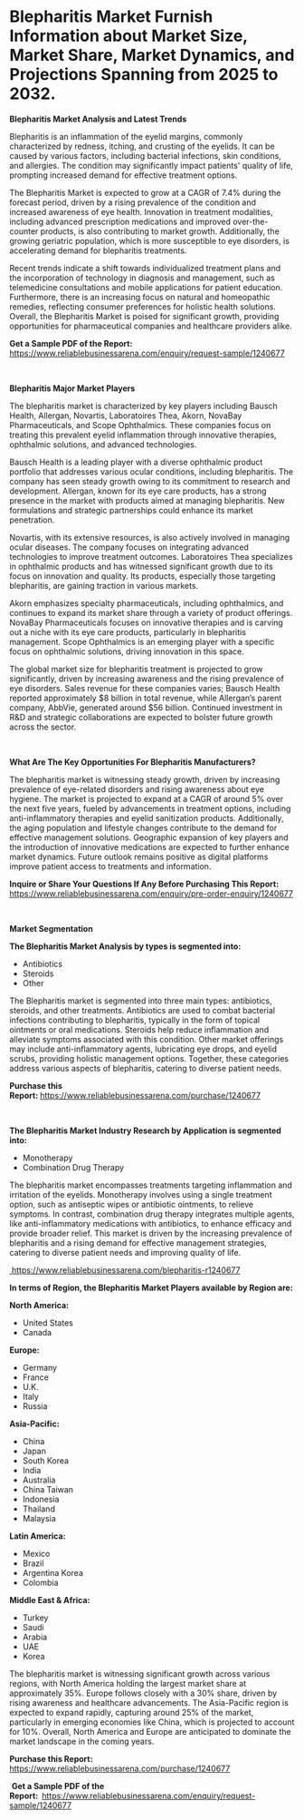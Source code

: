 <p><h1>Blepharitis Market Furnish Information about Market Size, Market Share, Market Dynamics, and Projections Spanning from 2025 to 2032.</h1></p><p><strong>Blepharitis Market Analysis and Latest Trends</strong></p>
<p><p>Blepharitis is an inflammation of the eyelid margins, commonly characterized by redness, itching, and crusting of the eyelids. It can be caused by various factors, including bacterial infections, skin conditions, and allergies. The condition may significantly impact patients' quality of life, prompting increased demand for effective treatment options.</p><p>The Blepharitis Market is expected to grow at a CAGR of 7.4% during the forecast period, driven by a rising prevalence of the condition and increased awareness of eye health. Innovation in treatment modalities, including advanced prescription medications and improved over-the-counter products, is also contributing to market growth. Additionally, the growing geriatric population, which is more susceptible to eye disorders, is accelerating demand for blepharitis treatments. </p><p>Recent trends indicate a shift towards individualized treatment plans and the incorporation of technology in diagnosis and management, such as telemedicine consultations and mobile applications for patient education. Furthermore, there is an increasing focus on natural and homeopathic remedies, reflecting consumer preferences for holistic health solutions. Overall, the Blepharitis Market is poised for significant growth, providing opportunities for pharmaceutical companies and healthcare providers alike.</p></p>
<p><strong>Get a Sample PDF of the Report:&nbsp;</strong> <a href="https://www.reliablebusinessarena.com/enquiry/request-sample/1240677?utm_campaign=3559&utm_medium=2&utm_source=Github&utm_content=ia&utm_term=13042025&utm_id=blepharitis">https://www.reliablebusinessarena.com/enquiry/request-sample/1240677</a></p>
<p>&nbsp;</p>
<p><strong>Blepharitis Major Market Players</strong></p>
<p><p>The blepharitis market is characterized by key players including Bausch Health, Allergan, Novartis, Laboratoires Thea, Akorn, NovaBay Pharmaceuticals, and Scope Ophthalmics. These companies focus on treating this prevalent eyelid inflammation through innovative therapies, ophthalmic solutions, and advanced technologies.</p><p>Bausch Health is a leading player with a diverse ophthalmic product portfolio that addresses various ocular conditions, including blepharitis. The company has seen steady growth owing to its commitment to research and development. Allergan, known for its eye care products, has a strong presence in the market with products aimed at managing blepharitis. New formulations and strategic partnerships could enhance its market penetration.</p><p>Novartis, with its extensive resources, is also actively involved in managing ocular diseases. The company focuses on integrating advanced technologies to improve treatment outcomes. Laboratoires Thea specializes in ophthalmic products and has witnessed significant growth due to its focus on innovation and quality. Its products, especially those targeting blepharitis, are gaining traction in various markets.</p><p>Akorn emphasizes specialty pharmaceuticals, including ophthalmics, and continues to expand its market share through a variety of product offerings. NovaBay Pharmaceuticals focuses on innovative therapies and is carving out a niche with its eye care products, particularly in blepharitis management. Scope Ophthalmics is an emerging player with a specific focus on ophthalmic solutions, driving innovation in this space.</p><p>The global market size for blepharitis treatment is projected to grow significantly, driven by increasing awareness and the rising prevalence of eye disorders. Sales revenue for these companies varies; Bausch Health reported approximately $8 billion in total revenue, while Allergan’s parent company, AbbVie, generated around $56 billion. Continued investment in R&D and strategic collaborations are expected to bolster future growth across the sector.</p></p>
<p>&nbsp;</p>
<p><strong>What Are The Key Opportunities For Blepharitis Manufacturers?</strong></p>
<p><p>The blepharitis market is witnessing steady growth, driven by increasing prevalence of eye-related disorders and rising awareness about eye hygiene. The market is projected to expand at a CAGR of around 5% over the next five years, fueled by advancements in treatment options, including anti-inflammatory therapies and eyelid sanitization products. Additionally, the aging population and lifestyle changes contribute to the demand for effective management solutions. Geographic expansion of key players and the introduction of innovative medications are expected to further enhance market dynamics. Future outlook remains positive as digital platforms improve patient access to treatments and information.</p></p>
<p><strong>Inquire or Share Your Questions If Any Before Purchasing This Report:</strong> <a href="https://www.reliablebusinessarena.com/enquiry/pre-order-enquiry/1240677?utm_campaign=3559&utm_medium=2&utm_source=Github&utm_content=ia&utm_term=13042025&utm_id=blepharitis">https://www.reliablebusinessarena.com/enquiry/pre-order-enquiry/1240677</a></p>
<p>&nbsp;</p>
<p><strong>Market Segmentation</strong></p>
<p><strong>The Blepharitis Market Analysis by types is segmented into:</strong></p>
<p><ul><li>Antibiotics</li><li>Steroids</li><li>Other</li></ul></p>
<p><p>The Blepharitis market is segmented into three main types: antibiotics, steroids, and other treatments. Antibiotics are used to combat bacterial infections contributing to blepharitis, typically in the form of topical ointments or oral medications. Steroids help reduce inflammation and alleviate symptoms associated with this condition. Other market offerings may include anti-inflammatory agents, lubricating eye drops, and eyelid scrubs, providing holistic management options. Together, these categories address various aspects of blepharitis, catering to diverse patient needs.</p></p>
<p><strong>Purchase this Report:&nbsp;</strong><a href="https://www.reliablebusinessarena.com/purchase/1240677?utm_campaign=3559&utm_medium=2&utm_source=Github&utm_content=ia&utm_term=13042025&utm_id=blepharitis">https://www.reliablebusinessarena.com/purchase/1240677</a></p>
<p>&nbsp;</p>
<p><strong>The Blepharitis Market Industry Research by Application is segmented into:</strong></p>
<p><ul><li>Monotherapy</li><li>Combination Drug Therapy</li></ul></p>
<p><p>The blepharitis market encompasses treatments targeting inflammation and irritation of the eyelids. Monotherapy involves using a single treatment option, such as antiseptic wipes or antibiotic ointments, to relieve symptoms. In contrast, combination drug therapy integrates multiple agents, like anti-inflammatory medications with antibiotics, to enhance efficacy and provide broader relief. This market is driven by the increasing prevalence of blepharitis and a rising demand for effective management strategies, catering to diverse patient needs and improving quality of life.</p></p>
<p><a href="https://www.reliablebusinessarena.com/blepharitis-r1240677?utm_campaign=3559&utm_medium=2&utm_source=Github&utm_content=ia&utm_term=13042025&utm_id=blepharitis">&nbsp;https://www.reliablebusinessarena.com/blepharitis-r1240677</a></p>
<p><strong>In terms of Region, the Blepharitis Market Players available by Region are:</strong></p>
<p>
    <p> <strong> North America: </strong>
        <ul>
            <li>United States</li>
            <li>Canada</li>
        </ul>
        </p> 
    <p> <strong> Europe: </strong>
        <ul>
            <li>Germany</li>
            <li>France</li>
            <li>U.K.</li>
            <li>Italy</li>
            <li>Russia</li>
        </ul>
        </p> 
    <p> <strong> Asia-Pacific: </strong>
        <ul>
            <li>China</li>
            <li>Japan</li>
            <li>South Korea</li>
            <li>India</li>
            <li>Australia</li>
            <li>China Taiwan</li>
            <li>Indonesia</li>
            <li>Thailand</li>
            <li>Malaysia</li>
        </ul>
        </p> 
    <p> <strong> Latin America: </strong>
        <ul>
            <li>Mexico</li>
            <li>Brazil</li>
            <li>Argentina Korea</li>
            <li>Colombia</li>
        </ul>
        </p> 
    <p> <strong> Middle East & Africa: </strong>
        <ul>
            <li>Turkey</li>
            <li>Saudi</li>
            <li>Arabia</li>
            <li>UAE</li>
            <li>Korea</li>
        </ul>
    </p>
    </p>
<p><p>The blepharitis market is witnessing significant growth across various regions, with North America holding the largest market share at approximately 35%. Europe follows closely with a 30% share, driven by rising awareness and healthcare advancements. The Asia-Pacific region is expected to expand rapidly, capturing around 25% of the market, particularly in emerging economies like China, which is projected to account for 10%. Overall, North America and Europe are anticipated to dominate the market landscape in the coming years.</p></p>
<p><strong>Purchase this Report: </strong><a href="https://www.reliablebusinessarena.com/purchase/1240677?utm_campaign=3559&utm_medium=2&utm_source=Github&utm_content=ia&utm_term=13042025&utm_id=blepharitis">https://www.reliablebusinessarena.com/purchase/1240677</a></p>
<p>&nbsp;<strong>Get a Sample PDF of the Report:&nbsp;&nbsp;</strong><a href="https://www.reliablebusinessarena.com/enquiry/request-sample/1240677?utm_campaign=3559&utm_medium=2&utm_source=Github&utm_content=ia&utm_term=13042025&utm_id=blepharitis">https://www.reliablebusinessarena.com/enquiry/request-sample/1240677</a></p>
<p><strong></strong></p>
<p><p></p><p></p><p></p></p>